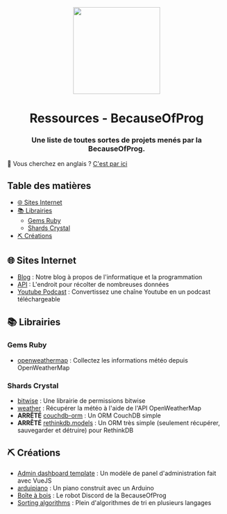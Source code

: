 <div align="center">
  <img src="https://cdn.becauseofprog.fr/v2/sites/becauseofprog.fr/assets/logos/bop.svg" width="200" />
  <h1>Ressources - BecauseOfProg</h1>
  <h3>Une liste de toutes sortes de projets menés par la BecauseOfProg.</h3>
</div>

🍵 Vous cherchez en anglais ? [C'est par ici](README.md)

## Table des matières

- [🌐 Sites Internet](#-sites-internet)
- [📚 Librairies](#-librairies)
  - [Gems Ruby](#gems-ruby)
  - [Shards Crystal](#shards-crystal)
- [⛏ Créations](#-créations)

## 🌐 Sites Internet

- [Blog](https://becauseofprog.fr) : Notre blog à propos de l'informatique et la programmation
- [API](https://github.com/BecauseOfProg/api-docs) : L'endroit pour récolter de nombreuses données
- [Youtube Podcast](https://podcast.becauseofprog.fr) : Convertissez une chaîne Youtube en un podcast téléchargeable

## 📚 Librairies

### Gems Ruby

- [openweathermap](https://github.com/BecauseOfProg/openweathermap-ruby) : Collectez les informations météo depuis OpenWeatherMap

### Shards Crystal

- [bitwise](https://github.com/BecauseOfProg/bitwise) : Une librairie de permissions bitwise
- [weather](https://github.com/BecauseOfProg/crystal-weather) : Récupérer la météo à l'aide de l'API OpenWeatherMap
- **ARRÊTÉ** [couchdb-orm](https://github.com/BecauseOfProg/couchdb-orm) : Un ORM CouchDB simple
- **ARRÊTÉ** [rethinkdb.models](https://github.com/BecauseOfProg/rethinkdb.models) : Un ORM très simple (seulement récupérer, sauvegarder et détruire) pour RethinkDB

## ⛏ Créations

- [Admin dashboard template](https://github.com/BecauseOfProg/admin-dashboard-template) : Un modèle de panel d'administration fait avec VueJS
- [arduipiano](https://github.com/BecauseOfProg/arduipiano) : Un piano construit avec un Arduino
- [Boîte à bois](https://github.com/BecauseOfProg/boite-a-bois) : Le robot Discord de la BecauseOfProg
- [Sorting algorithms](https://github.com/BecauseOfProg/sorting-algorithms) : Plein d'algorithmes de tri en plusieurs langages
